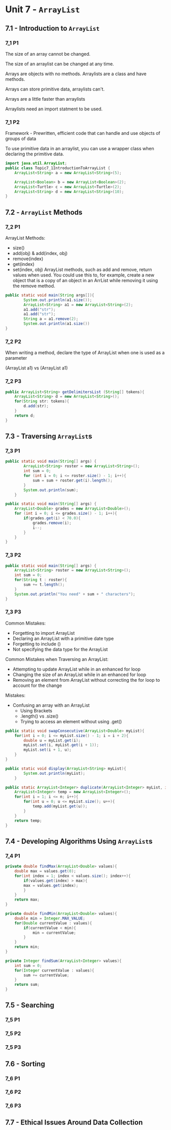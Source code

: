 # Unit 7 - `ArrayList`

## 7.1 - Introduction to `ArrayList`
### 7_1 P1
The size of an array cannot be changed.

The size of an arraylist can be changed at any time.

Arrays are objects with no methods. Arraylists are a class and have methods.

Arrays can store primitive data, arraylists can't.

Arrays are a little faster than arraylists

Arraylists need an import statment to be used.
### 7_1 P2
Framework - Prewritten, efficient code that can handle and use objects of groups of data

To use primitive data in an arraylist, you can use a wrapper class when declaring the primitive data.
```java
import java.util.ArrayList;
public class Topic7_1IntroductionToArrayList {
    ArrayList<String> a = new ArrayList<String>(5);

    ArrayList<Boolean> b = new ArrayList<Boolean>(2);
    ArrayList<Turtle> c = new ArrayList<Turtle>(2);
    ArrayList<String> d = new ArrayList<String>(10);
}
```
## 7.2 - `ArrayList` Methods
### 7_2 P1
ArrayList Methods:
+ size()
+ add(obj) & add(index, obj)
+ remove(index)
+ get(index)
+ set(index, obj)
ArrayList methods, such as add and remove, return values when used. You could use this to, for example, create a new object that is a copy of an object in an ArrList while removing it using the remove method.
```java
public static void main(String args[]){
        System.out.println(a1.size());
        ArrayList<String> a1 = new ArrayList<String>(2);
        a1.add("str");
        a1.add("str");
        String a = a1.remove(2);
        System.out.println(a1.size())
}
```
### 7_2 P2
When writing a method, declare the type of ArrayList when one is used as a parameter

(ArrayList<String> a1) vs (ArrayList a1)
### 7_2 P3
```java
public ArrayList<String> getDelimitersList (String[] tokens){
    ArrayList<String> d = new ArrayList<String>();
    for(String str: tokens){
        d.add(str);
    }
    return d;
}
```
## 7.3 - Traversing `ArrayList`s
### 7_3 P1
```java
public static void main(String[] args) {
        ArrayList<String> roster = new ArrayList<String>();
        int sum = 0;
        for (int i = 0; i <= roster.size() - 1; i++){
            sum = sum + roster.get(i).length();
        }
        System.out.println(sum);
    }
```
```java
public static void main(String[] args) {
    ArrayList<Double> grades = new ArrayList<Double>();
    for (int i = 0; i <= grades.size() - 1; i++){
        if(grades.get(i) < 70.0){
            grades.remove(i);
            i--;
        }
    }
}
```
### 7_3 P2
```java
public static void main(String[] args) {
    ArrayList<String> roster = new ArrayList<String>();
    int sum = 0;
    for(String t : roster){
        sum += t.length();
    }
    System.out.println("You need" + sum + " characters");
}
```
### 7_3 P3
Common Mistakes:
+ Forgetting to import ArrayList
+ Declaring an ArrayList with a primitive date type
+ Forgetting to include ()
+ Not specifying the data type for the ArrayList

Common Mistakes when Traversing an ArrayList:
+ Attempting to update ArrayList while in an enhanced for loop
+ Changing the size of an ArrayList while in an enhanced for loop
+ Removing an element from ArrayList without correcting the for loop to account for the change

Mistakes:
+ Confusing an array with an ArrayList
    + Using Brackets
    + .length() vs .size()
    + Trying to access an element without using .get()
```java
public static void swapConsecutive(ArrayList<Double> myList){
    for(int i = 0; i <= myList.size() - 1; i = i + 2){
        double u = myList.get(i);
        myList.set(i, myList.get(i + 1));
        myList.set(i + 1, u);
    }
}
```
```java
public static void display(ArrayList<String> myList){
        System.out.println(myList);
    }
```
```java
public static ArrayList<Integer> duplicate(ArrayList<Integer> myList, int n){
    ArrayList<Integer> temp = new ArrayList<Integer>();
    for(int i = 1; i <= n; i++){
        for(int u = 0; u <= myList.size(); u++){
            temp.add(myList.get(u));
        }
    }
    return temp;
}
```
## 7.4 - Developing Algorithms Using `ArrayList`s
### 7_4 P1
```java
private double findMax(ArrayList<Double> values){
    double max = values.get(0);
    for(int index = 1; index < values.size(); index++){
        if(values.get(index) > max){
        max = values.get(index);
        }
    }
    return max;
}
```
```java
private double findMin(ArrayList<Double> values){
    double min = Integer.MAX_VALUE;
    for(Double currentValue : values){
        if(currentValue < min){
            min = currentValue;
        }
    }
    return min;
}
```
```java
private Integer findSum(ArrayList<Integer> values){
    int sum = 0;
    for(Integer currentValue : values){
        sum += currentValue;
    }
    return sum;
}
```
## 7.5 - Searching
### 7_5 P1

### 7_5 P2

### 7_5 P3
## 7.6 - Sorting
### 7_6 P1
### 7_6 P2
### 7_6 P3
## 7.7 - Ethical Issues Around Data Collection
